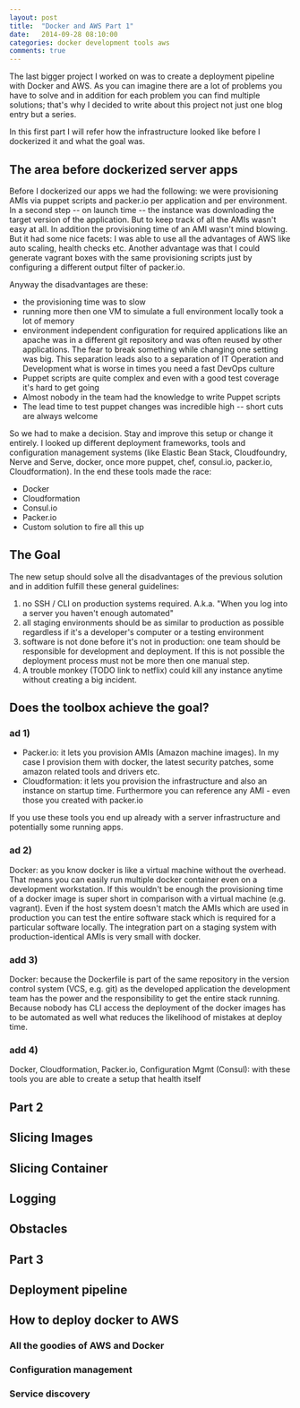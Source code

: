 ```yaml
---
layout: post
title:  "Docker and AWS Part 1"
date:   2014-09-28 08:10:00
categories: docker development tools aws
comments: true
---
```


The last bigger project I worked on was to create a deployment pipeline with Docker and AWS. As you can imagine there are a lot of problems you have to solve and in addition for each problem you can find multiple solutions; that's why I decided to write about this project not just one blog entry but a series.

In this first part I will refer how the infrastructure looked like before I dockerized it and what the goal was.

## The area before dockerized server apps
Before I dockerized our apps we had the following: we were provisioning AMIs via puppet scripts and packer.io per application and per environment. In a second step -- on launch time -- the instance was downloading the target version of the application. But to keep track of all the AMIs wasn't easy at all. In addition the provisioning time of an AMI wasn't mind blowing. But it had some nice facets: I was able to use all the advantages of AWS like auto scaling, health checks etc. Another advantage was that I could generate vagrant boxes with the same provisioning scripts just by configuring a different output filter of packer.io. 

Anyway the disadvantages are these:
* the provisioning time was to slow
* running more then one VM to simulate a full environment locally took a lot of memory
* environment independent configuration for required applications like an apache was in a different git repository and was often reused by other applications. The fear to break something while changing one setting was big. This separation leads also to a separation of IT Operation and Development what is worse in times you need a fast DevOps culture
* Puppet scripts are quite complex and even with a good test coverage it's hard to get going
* Almost nobody in the team had the knowledge to write Puppet scripts
* The lead time to test puppet changes was incredible high -- short cuts are always welcome

So we had to make a decision. Stay and improve this setup or change it entirely. I looked up different deployment frameworks, tools and configuration management systems (like Elastic Bean Stack, Cloudfoundry, Nerve and Serve, docker, once more puppet, chef, consul.io, packer.io, Cloudformation). In the end these tools made the race:

* Docker
* Cloudformation
* Consul.io
* Packer.io
* Custom solution to fire all this up

## The Goal

The new setup should solve all the disadvantages of the previous solution and in addition fulfill these general guidelines:

1. no SSH / CLI on production systems required. A.k.a. "When you log into a server you haven't enough automated"
2. all staging environments should be as similar to production as possible regardless if it's a developer's computer or a testing environment
3. software is not done before it's not in production: one team should be responsible for development and deployment. If this is not possible the deployment process must not be more then one manual step.
4. A trouble monkey (TODO link to netflix) could kill any instance anytime without creating a big incident.

## Does the toolbox achieve the goal?

### ad 1)
* Packer.io: it lets you provision AMIs (Amazon machine images). In my case I provision them with docker, the latest security patches, some amazon related tools and drivers etc.
* Cloudformation: it lets you provision the infrastructure and also an instance on startup time. Furthermore you can reference any AMI - even those you created with packer.io

If you use these tools you end up already with a server infrastructure and potentially some running apps.

### ad 2)
Docker: as you know docker is like a virtual machine without the overhead. That means you can easily run multiple docker container even on a development workstation. If this wouldn't be enough the provisioning time of a docker image is super short in comparison with a virtual machine (e.g. vagrant). Even if the host system doesn't match the AMIs which are used in production you can test the entire software stack which is required for a particular software locally. The integration part on a staging system with production-identical AMIs is very small with docker.

### add 3)
Docker: because the Dockerfile is part of the same repository in the version control system (VCS, e.g. git) as the developed application the development team has the power and the responsibility to get the entire stack running. Because nobody has CLI access the deployment of the docker images has to be automated as well what reduces the likelihood of mistakes at deploy time.

### add 4)
Docker, Cloudformation, Packer.io, Configuration Mgmt (Consul): with these tools you are able to create a setup that health itself 

## Part 2

## Slicing Images
## Slicing Container
## Logging
## Obstacles

## Part 3

## Deployment pipeline
## How to deploy docker to AWS
### All the goodies of AWS and Docker
### Configuration management
### Service discovery




